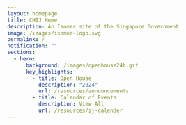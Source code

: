 ```yaml
---
layout: homepage
title: CHIJ Home
description: An Isomer site of the Singapore Government
image: /images/isomer-logo.svg
permalink: /
notification: ""
sections:
  - hero:
      background: /images/openhouse24b.gif
      key_highlights:
        - title: Open House
          description: "2024"
          url: /resources/announcements
        - title: Calendar of Events
          description: View All
          url: /resources/ij-calender
---
```

